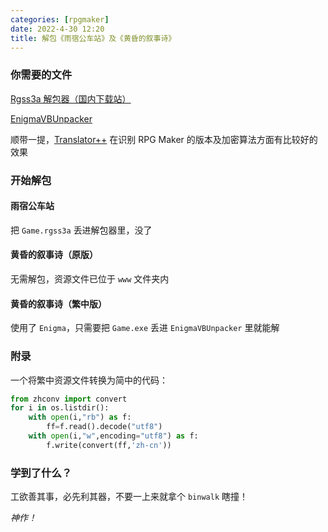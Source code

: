 ```yaml
---
categories: [rpgmaker]
date: 2022-4-30 12:20
title: 解包《雨宿公车站》及《黄昏的叙事诗》
---
```

### 你需要的文件

[Rgss3a 解包器（国内下载站）](https://dl.pconline.com.cn/download/532380.html)

[EnigmaVBUnpacker](https://lifeinhex.com/)

顺带一提，[Translator++](https://dreamsavior.net/download) 在识别 RPG Maker 的版本及加密算法方面有比较好的效果

### 开始解包

#### 雨宿公车站

把 `Game.rgss3a` 丢进解包器里，没了

#### 黄昏的叙事诗（原版）

无需解包，资源文件已位于 `www` 文件夹内

#### 黄昏的叙事诗（繁中版）

使用了 `Enigma`，只需要把 `Game.exe` 丢进 `EnigmaVBUnpacker` 里就能解

### 附录

一个将繁中资源文件转换为简中的代码：

```python
from zhconv import convert
for i in os.listdir():
    with open(i,"rb") as f:
        ff=f.read().decode("utf8")
    with open(i,"w",encoding="utf8") as f:
        f.write(convert(ff,'zh-cn'))
```

### 学到了什么？

工欲善其事，必先利其器，不要一上来就拿个 `binwalk` 瞎撞！

*神作！*

